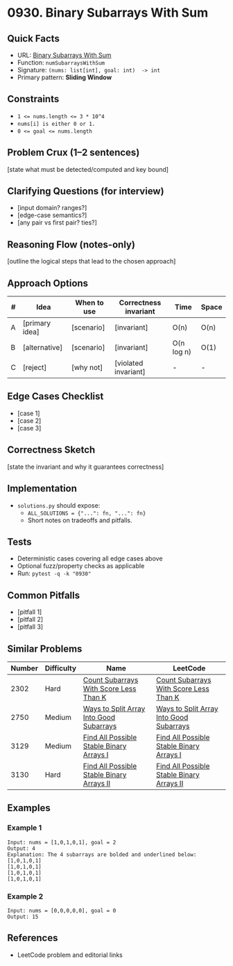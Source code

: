 # 0930. Binary Subarrays With Sum

## Quick Facts

- URL: [Binary Subarrays With Sum](https://leetcode.com/problems/binary-subarrays-with-sum/)
- Function: `numSubarraysWithSum`
- Signature: `(nums: list[int], goal: int)  -> int`
- Primary pattern: **Sliding Window**

## Constraints

- `1 <= nums.length <= 3 * 10^4`
- `nums[i] is either 0 or 1.`
- `0 <= goal <= nums.length`

## Problem Crux (1–2 sentences)

[state what must be detected/computed and key bound]

## Clarifying Questions (for interview)

- [input domain? ranges?]
- [edge-case semantics?]
- [any pair vs first pair? ties?]

## Reasoning Flow (notes-only)

[outline the logical steps that lead to the chosen approach]

## Approach Options

| #   | Idea           | When to use | Correctness invariant | Time       | Space |
| --- | -------------- | ----------- | --------------------- | ---------- | ----- |
| A   | [primary idea] | [scenario]  | [invariant]           | O(n)       | O(n)  |
| B   | [alternative]  | [scenario]  | [invariant]           | O(n log n) | O(1)  |
| C   | [reject]       | [why not]   | [violated invariant]  | -          | -     |

## Edge Cases Checklist

- [case 1]
- [case 2]
- [case 3]

## Correctness Sketch

[state the invariant and why it guarantees correctness]

## Implementation

- `solutions.py` should expose:
    - `ALL_SOLUTIONS = {"...": fn, "...": fn}`
    - Short notes on tradeoffs and pitfalls.

## Tests

- Deterministic cases covering all edge cases above
- Optional fuzz/property checks as applicable
- Run: `pytest -q -k "0930"`

## Common Pitfalls

- [pitfall 1]
- [pitfall 2]
- [pitfall 3]

## Similar Problems

| Number | Difficulty | Name                                                                                                     | LeetCode                                                                                                              |
| ------ | ---------- | -------------------------------------------------------------------------------------------------------- | --------------------------------------------------------------------------------------------------------------------- |
| 2302   | Hard       | [Count Subarrays With Score Less Than K](../2302-count-subarrays-with-score-less-than-k/readme.md)       | [Count Subarrays With Score Less Than K](https://leetcode.com/problems/count-subarrays-with-score-less-than-k/)       |
| 2750   | Medium     | [Ways to Split Array Into Good Subarrays](../2750-ways-to-split-array-into-good-subarrays/readme.md)     | [Ways to Split Array Into Good Subarrays](https://leetcode.com/problems/ways-to-split-array-into-good-subarrays/)     |
| 3129   | Medium     | [Find All Possible Stable Binary Arrays I](../3129-find-all-possible-stable-binary-arrays-i/readme.md)   | [Find All Possible Stable Binary Arrays I](https://leetcode.com/problems/find-all-possible-stable-binary-arrays-i/)   |
| 3130   | Hard       | [Find All Possible Stable Binary Arrays II](../3130-find-all-possible-stable-binary-arrays-ii/readme.md) | [Find All Possible Stable Binary Arrays II](https://leetcode.com/problems/find-all-possible-stable-binary-arrays-ii/) |

## Examples

### Example 1

```text
Input: nums = [1,0,1,0,1], goal = 2
Output: 4
Explanation: The 4 subarrays are bolded and underlined below:
[1,0,1,0,1]
[1,0,1,0,1]
[1,0,1,0,1]
[1,0,1,0,1]
```

### Example 2

```text
Input: nums = [0,0,0,0,0], goal = 0
Output: 15
```

## References

- LeetCode problem and editorial links
